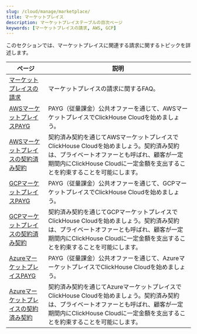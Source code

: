 ```yaml
---
slug: /cloud/manage/marketplace/
title: マーケットプレイス
description: マーケットプレイステーブルの目次ページ
keywords: [マーケットプレイスの請求, AWS, GCP]
---
```


このセクションでは、マーケットプレイスに関連する請求に関するトピックを詳述します。

| ページ                                                                                                                | 説明                                                                                                                                                                                                                                    |
|---------------------------------------------------------------------------------------------------------------------|------------------------------------------------------------------------------------------------------------------------------------------------------------------------------------------------------------------------------------------------|
| [マーケットプレイスの請求](/cloud/marketplace/marketplace-billing)                                               | マーケットプレイスの請求に関するFAQ。                                                                                                                                                                                                                    |
| [AWSマーケットプレイスPAYG](/cloud/billing/marketplace/aws-marketplace-payg)                                     | PAYG（従量課金）公共オファーを通じて、AWSマーケットプレイスでClickHouse Cloudを始めましょう。                                                                                                                                              |
| [AWSマーケットプレイスの契約済み契約](/cloud/billing/marketplace/aws-marketplace-committed-contract)         | 契約済み契約を通じてAWSマーケットプレイスでClickHouse Cloudを始めましょう。契約済み契約は、プライベートオファーとも呼ばれ、顧客が一定期間内にClickHouse Cloudに一定金額を支出することを約束することを可能にします。   |
| [GCPマーケットプレイスPAYG](/cloud/billing/marketplace/gcp-marketplace-payg)                                     | PAYG（従量課金）公共オファーを通じて、GCPマーケットプレイスでClickHouse Cloudを始めましょう。                                                                                                                                              |
| [GCPマーケットプレイスの契約済み契約](/cloud/billing/marketplace/gcp-marketplace-committed-contract)         | 契約済み契約を通じてGCPマーケットプレイスでClickHouse Cloudを始めましょう。契約済み契約は、プライベートオファーとも呼ばれ、顧客が一定期間内にClickHouse Cloudに一定金額を支出することを約束することを可能にします。   |
| [AzureマーケットプレイスPAYG](/cloud/billing/marketplace/azure-marketplace-payg)                                 | PAYG（従量課金）公共オファーを通じて、AzureマーケットプレイスでClickHouse Cloudを始めましょう。                                                                                                                                            |
| [Azureマーケットプレイスの契約済み契約](/cloud/billing/marketplace/azure-marketplace-committed-contract)     | 契約済み契約を通じてAzureマーケットプレイスでClickHouse Cloudを始めましょう。契約済み契約は、プライベートオファーとも呼ばれ、顧客が一定期間内にClickHouse Cloudに一定金額を支出することを約束することを可能にします。 |
